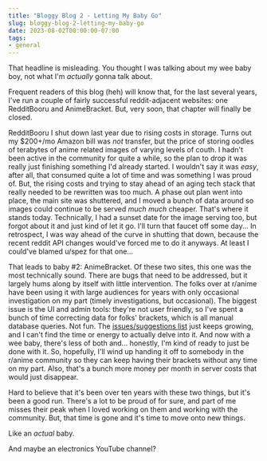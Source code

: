 ```yaml
---
title: "Bloggy Blog 2 - Letting My Baby Go"
slug: bloggy-blog-2-letting-my-baby-go
date: 2023-08-02T00:00:00-07:00
tags:
- general
---
```

That headline is misleading. You thought I was talking about my wee baby boy, not what I'm _actually_ gonna talk about.

Frequent readers of this blog (heh) will know that, for the last several years, I've run a couple of fairly successful reddit-adjacent websites: one RedditBooru and AnimeBracket. But, very soon, that chapter will finally be closed.

RedditBooru I shut down last year due to rising costs in storage. Turns out my $200+/mo Amazon bill was _not_ transfer, but the price of storing oodles of terabytes of anime related images of varying levels of couth. I hadn't been active in the community for quite a while, so the plan to drop it was really just finishing something I'd already started. I wouldn't say it was _easy_, after all, that consumed quite a lot of time and was something I was proud of. But, the rising costs and trying to stay ahead of an aging tech stack that really needed to be rewritten was too much. A phase out plan went into place, the main site was shuttered, and I moved a bunch of data around so images could continue to be served _much much_ cheaper. That's where it stands today. Technically, I had a sunset date for the image serving too, but forgot about it and just kind of let it go. I'll turn that faucet off some day... In retrospect, I was way ahead of the curve in shutting that down, because the recent reddit API changes would've forced me to do it anyways. At least I could've blamed u/spez for that one...

That leads to baby #2: AnimeBracket. Of these two sites, this one was the most technically sound. There are bugs that need to be addressed, but it largely hums along by itself with little intervention. The folks over at r/anime have been using it with large audiences for years with only occasional investigation on my part (timely investigations, but occasional). The biggest issue is the UI and admin tools: they're not user friendly, so I've spent a bunch of time correcting data for folks' brackets, which is all manual database queries. Not fun. The [issues/suggestions list](https://github.com/dxprog/anime-bracket/issues) just keeps growing, and I can't find the time or energy to actually delve into it. And now with a wee baby, there's less of both and... honestly, I'm kind of ready to just be done with it. So, hopefully, I'll wind up handing it off to somebody in the r/anime community so they can keep having their brackets without any time on my part. Also, that's a bunch more money per month in server costs that would just disappear.

Hard to believe that it's been over ten years with these two things, but it's been a good run. There's a lot to be proud of for sure, and part of me misses their peak when I loved working on them and working with the community. But, that time is gone and it's time to move onto new things.

Like an _actual_ baby.

And maybe an electronics YouTube channel?
